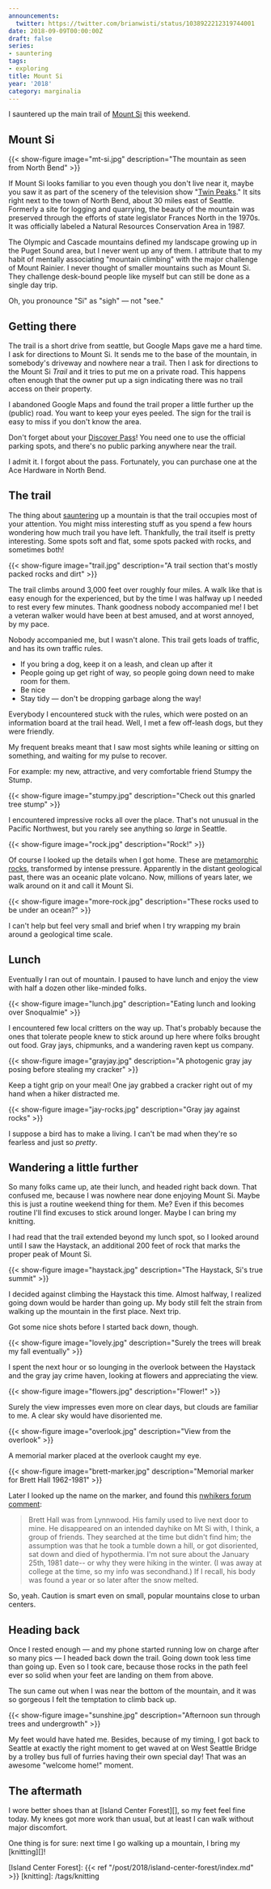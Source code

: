 ```yaml
---
announcements:
  twitter: https://twitter.com/brianwisti/status/1038922212319744001
date: 2018-09-09T00:00:00Z
draft: false
series:
- sauntering
tags:
- exploring
title: Mount Si
year: '2018'
category: marginalia
---
```


I sauntered up the main trail of [Mount Si][] this weekend.

[Mount Si]: https://www.wta.org/go-hiking/hikes/mount-si
<!--more-->

## Mount Si

{{< show-figure
    image="mt-si.jpg"
    description="The mountain as seen from North Bend" >}}

If Mount Si looks familiar to you even though you don't live near it, maybe you saw it as part of the scenery of the television show "[Twin Peaks][]." It sits right next to the town of North Bend, about 30 miles east of Seattle. Formerly a site for logging and quarrying, the beauty of the mountain was preserved through the efforts of state legislator Frances North in the 1970s. It was officially labeled a Natural Resources Conservation Area in 1987.

[Twin Peaks]: https://en.wikipedia.org/wiki/Twin_Peaks

The Olympic and Cascade mountains defined my landscape growing up in the Puget Sound area, but I never went up any of them. I attribute that to my habit of mentally associating "mountain climbing" with the major challenge of Mount Rainier. I never thought of smaller mountains such as Mount Si. They challenge desk-bound people like myself but can still be done as a single day trip.

Oh, you pronounce "Si" as "sigh" — not "see."

## Getting there

The trail is a short drive from seattle, but Google Maps gave me a hard time. I ask for directions to Mount Si. It sends me to the base of the mountain, in somebody's driveway and nowhere near a trail. Then I ask for directions to the Mount Si *Trail* and it tries to put me on a private road. This happens often enough that the owner put up a sign indicating there was no trail access on their property.

I abandoned Google Maps and found the trail proper a little further up the (public) road. You want to keep your eyes peeled. The sign for the trail is easy to miss if you don't know the area.

Don't forget about your [Discover Pass][]! You need one to use the official parking spots, and there's no public parking anywhere near the trail.

I admit it. I forgot about the pass. Fortunately, you can purchase one at the Ace Hardware in North Bend.

[Discover Pass]: http://discoverpass.wa.gov/

## The trail

The thing about [sauntering][] up a mountain is that the trail occupies most of your attention. You might miss interesting stuff as you spend a few hours wondering how much trail you have left. Thankfully, the trail itself is pretty interesting. Some spots soft and flat, some spots packed with rocks, and sometimes both!

[sauntering]: /tags/sauntering/

{{< show-figure
    image="trail.jpg"
    description="A trail section that's mostly packed rocks and dirt" >}}

The trail climbs around 3,000 feet over roughly four miles. A walk like that is easy enough for the experienced, but by the time I was halfway up I needed to rest every few minutes. Thank goodness nobody accompanied me! I bet a veteran walker would have been at best amused, and at worst annoyed, by my pace.

Nobody accompanied me, but I wasn't alone. This trail gets loads of traffic, and has its own traffic rules.

* If you bring a dog, keep it on a leash, and clean up after it
* People going up get right of way, so people going down need to make room for them.
* Be nice
* Stay tidy — don't be dropping garbage along the way!

Everybody I encountered stuck with the rules, which were posted on an information board at the trail head. Well, I met a few off-leash dogs, but they were friendly.

My frequent breaks meant that I saw most sights while leaning or sitting on something, and waiting for my pulse to recover.

For example: my new, attractive, and very comfortable friend Stumpy the Stump.

{{< show-figure
    image="stumpy.jpg"
    description="Check out this gnarled tree stump" >}}

I encountered impressive rocks all over the place. That's not unusual in the Pacific Northwest, but you rarely see anything so *large* in Seattle.

{{< show-figure
    image="rock.jpg"
    description="Rock!" >}}

Of course I looked up the details when I got home. These are [metamorphic rocks][], transformed by intense pressure. Apparently in the distant geological past, there was an oceanic plate volcano. Now, millions of years later, we walk around on it and call it Mount Si.

[metamorphic rocks]: https://www.usgs.gov/faqs/what-are-metamorphic-rocks-0?qt-news_science_products=0#qt-news_science_products

{{< show-figure
    image="more-rock.jpg"
    description="These rocks used to be under an ocean?" >}}

I can't help but feel very small and brief when I try wrapping my brain around a geological time scale.

## Lunch

Eventually I ran out of mountain. I paused to have lunch and enjoy the view with half a dozen other like-minded folks.

{{< show-figure
    image="lunch.jpg"
    description="Eating lunch and looking over Snoqualmie" >}}

I encountered few local critters on the way up. That's probably because the ones that tolerate people knew to stick around up here where folks brought out food. Gray jays, chipmunks, and a wandering raven kept us company.

{{< show-figure image="grayjay.jpg"
    description="A photogenic gray jay posing before stealing my cracker" >}}

Keep a tight grip on your meal! One jay grabbed a cracker right out of my hand when a hiker distracted me. 

{{< show-figure
    image="jay-rocks.jpg"
    description="Gray jay against rocks" >}}

I suppose a bird has to make a living. I can't be mad when they're so fearless and just so *pretty*.

## Wandering a little further

So many folks came up, ate their lunch, and headed right back down. That confused me, because I was nowhere near done enjoying Mount Si. Maybe this is just a routine weekend thing for them. Me? Even if this becomes routine I'll find excuses to stick around longer. Maybe I can bring my knitting.

I had read that the trail extended beyond my lunch spot, so I looked around until I saw the Haystack, an additional 200 feet of rock that marks the proper peak of Mount Si.

{{< show-figure
    image="haystack.jpg"
    description="The Haystack, Si's true summit" >}}

I decided against climbing the Haystack this time. Almost halfway, I realized going down would be harder than going up. My body still felt the strain from walking up the mountain in the first place. Next trip.

Got some nice shots before I started back down, though.

{{< show-figure
    image="lovely.jpg"
    description="Surely the trees will break my fall eventually" >}}

I spent the next hour or so lounging in the overlook between the Haystack and the gray jay crime haven, looking at flowers and appreciating the view.

{{< show-figure
    image="flowers.jpg"
    description="Flower!" >}}

Surely the view impresses even more on clear days, but clouds are familiar to me. A clear sky would have disoriented me.

{{< show-figure
    image="overlook.jpg"
    description="View from the overlook" >}}

A memorial marker placed at the overlook caught my eye.

{{< show-figure
    image="brett-marker.jpg"
    description="Memorial marker for Brett Hall 1962-1981" >}}

Later I looked up the name on the marker, and found this [nwhikers forum comment][]:

> Brett Hall was from Lynnwood.  His family used to live next door to mine.  He disappeared on an intended dayhike on Mt Si with, I think, a group of friends.  They searched at the time but didn't find him; the assumption was that he took a tumble down a hill, or got disoriented, sat down and died of hypothermia.  I'm not sure about the January 25th, 1981 date-- or why they were hiking in the winter.  (I was away at college at the time, so my info was secondhand.)  If I recall, his body was found a year or so later after the snow melted.

[nwhikers forum comment]: http://www.nwhikers.net/forums/viewtopic.php?p=202011&sid=1b5ffb6683037d9488f2bbb5e5f4218b#202011

So, yeah. Caution is smart even on small, popular mountains close to urban centers.

## Heading back

Once I rested enough — and my phone started running low on charge after so many pics — I headed back down the trail. Going down took less time than going up. Even so I took care, because those rocks in the path feel ever so solid when your feet are landing on them from above.

The sun came out when I was near the bottom of the mountain, and it was so gorgeous I felt the temptation to climb back up.

{{< show-figure
    image="sunshine.jpg"
    description="Afternoon sun through trees and undergrowth" >}}

My feet would have hated me. Besides, because of my timing, I got back to Seattle at exactly the right moment to get waved at on West Seattle Bridge by a trolley bus full of furries having their own special day! That was an awesome "welcome home!" moment.

## The aftermath

I wore better shoes than at [Island Center Forest][], so my feet feel fine today. My knees got more work than usual, but at least I can walk without major discomfort.

One thing is for sure: next time I go walking up a mountain, I bring my [knitting][]!

[Island Center Forest]: {{< ref "/post/2018/island-center-forest/index.md" >}}
[knitting]: /tags/knitting

